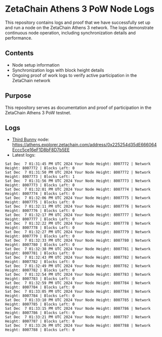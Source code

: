 # ZetaChain Athens 3 PoW Node Logs
This repository contains logs and proof that we have successfully set up and run a node on the ZetaChain Athens 3 network. The logs demonstrate continuous node operation, including synchronization details and performance.

## Contents
- Node setup information
- Synchronization logs with block height details
- Ongoing proof of work logs to verify active participation in the ZetaChain network

## Purpose
This repository serves as documentation and proof of participation in the ZetaChain Athens 3 PoW testnet.

## Logs

- [Third Bunny](https://thirdbunny.xyz/) node: https://athens.explorer.zetachain.com/address/0x225254d35dE666064Eccc5ce16eF1D8bF8D7b5EE
- Latest logs:
```
Sat Dec  7 01:31:45 PM UTC 2024 Your Node Height: 8007772 | Network Height: 8007772 | Blocks Left: 0
Sat Dec  7 01:31:50 PM UTC 2024 Your Node Height: 8007772 | Network Height: 8007773 | Blocks Left: 1
Sat Dec  7 01:31:56 PM UTC 2024 Your Node Height: 8007773 | Network Height: 8007773 | Blocks Left: 0
Sat Dec  7 01:32:01 PM UTC 2024 Your Node Height: 8007774 | Network Height: 8007774 | Blocks Left: 0
Sat Dec  7 01:32:06 PM UTC 2024 Your Node Height: 8007775 | Network Height: 8007775 | Blocks Left: 0
Sat Dec  7 01:32:11 PM UTC 2024 Your Node Height: 8007776 | Network Height: 8007776 | Blocks Left: 0
Sat Dec  7 01:32:17 PM UTC 2024 Your Node Height: 8007777 | Network Height: 8007777 | Blocks Left: 0
Sat Dec  7 01:32:22 PM UTC 2024 Your Node Height: 8007778 | Network Height: 8007778 | Blocks Left: 0
Sat Dec  7 01:32:27 PM UTC 2024 Your Node Height: 8007779 | Network Height: 8007779 | Blocks Left: 0
Sat Dec  7 01:32:33 PM UTC 2024 Your Node Height: 8007780 | Network Height: 8007780 | Blocks Left: 0
Sat Dec  7 01:32:38 PM UTC 2024 Your Node Height: 8007781 | Network Height: 8007781 | Blocks Left: 0
Sat Dec  7 01:32:43 PM UTC 2024 Your Node Height: 8007782 | Network Height: 8007782 | Blocks Left: 0
Sat Dec  7 01:32:49 PM UTC 2024 Your Node Height: 8007782 | Network Height: 8007782 | Blocks Left: 0
Sat Dec  7 01:32:54 PM UTC 2024 Your Node Height: 8007783 | Network Height: 8007783 | Blocks Left: 0
Sat Dec  7 01:32:59 PM UTC 2024 Your Node Height: 8007784 | Network Height: 8007784 | Blocks Left: 0
Sat Dec  7 01:33:05 PM UTC 2024 Your Node Height: 8007784 | Network Height: 8007784 | Blocks Left: 0
Sat Dec  7 01:33:10 PM UTC 2024 Your Node Height: 8007785 | Network Height: 8007785 | Blocks Left: 0
Sat Dec  7 01:33:15 PM UTC 2024 Your Node Height: 8007786 | Network Height: 8007786 | Blocks Left: 0
Sat Dec  7 01:33:21 PM UTC 2024 Your Node Height: 8007787 | Network Height: 8007787 | Blocks Left: 0
Sat Dec  7 01:33:26 PM UTC 2024 Your Node Height: 8007788 | Network Height: 8007788 | Blocks Left: 0
```
